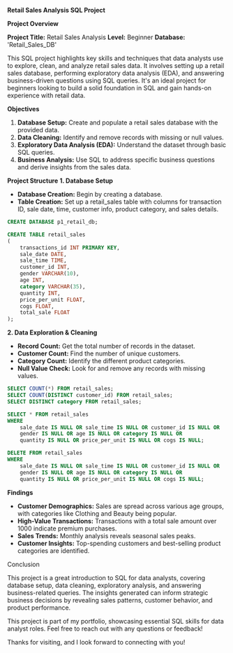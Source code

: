 **Retail Sales Analysis SQL Project**

**Project Overview**

**Project Title:** Retail Sales Analysis
**Level:** Beginner
**Database:** 'Retail_Sales_DB'

This SQL project highlights key skills and techniques that data analysts use to explore, clean, and analyze retail sales data. It involves setting up a retail sales database, performing exploratory data analysis (EDA), and answering business-driven questions using SQL queries. It's an ideal project for beginners looking to build a solid foundation in SQL and gain hands-on experience with retail data.

**Objectives**

1. **Database Setup:** Create and populate a retail sales database with the provided data.
2. **Data Cleaning:** Identify and remove records with missing or null values.
3. **Exploratory Data Analysis (EDA):** Understand the dataset through basic SQL queries.
4. **Business Analysis:** Use SQL to address specific business questions and derive insights from the sales data.

**Project Structure**
**1. Database Setup**

- **Database Creation:** Begin by creating a database.
- **Table Creation:** Set up a retail_sales table with columns for transaction ID, sale date, time, customer info, product category, and sales details.


```sql
CREATE DATABASE p1_retail_db;

CREATE TABLE retail_sales
(
    transactions_id INT PRIMARY KEY,
    sale_date DATE,	
    sale_time TIME,
    customer_id INT,	
    gender VARCHAR(10),
    age INT,
    category VARCHAR(35),
    quantity INT,
    price_per_unit FLOAT,	
    cogs FLOAT,
    total_sale FLOAT
);
```

**2. Data Exploration & Cleaning**

- **Record Count:** Get the total number of records in the dataset.
- **Customer Count:** Find the number of unique customers.
- **Category Count:** Identify the different product categories.
- **Null Value Check:** Look for and remove any records with missing values.


```sql
SELECT COUNT(*) FROM retail_sales;
SELECT COUNT(DISTINCT customer_id) FROM retail_sales;
SELECT DISTINCT category FROM retail_sales;

SELECT * FROM retail_sales
WHERE 
    sale_date IS NULL OR sale_time IS NULL OR customer_id IS NULL OR 
    gender IS NULL OR age IS NULL OR category IS NULL OR 
    quantity IS NULL OR price_per_unit IS NULL OR cogs IS NULL;

DELETE FROM retail_sales
WHERE 
    sale_date IS NULL OR sale_time IS NULL OR customer_id IS NULL OR 
    gender IS NULL OR age IS NULL OR category IS NULL OR 
    quantity IS NULL OR price_per_unit IS NULL OR cogs IS NULL;
```

**Findings**

- **Customer Demographics:** Sales are spread across various age groups, with categories like Clothing and Beauty being popular.
- **High-Value Transactions:** Transactions with a total sale amount over 1000 indicate premium purchases.
- **Sales Trends:** Monthly analysis reveals seasonal sales peaks.
- **Customer Insights:** Top-spending customers and best-selling product categories are identified.

Conclusion

This project is a great introduction to SQL for data analysts, covering database setup, data cleaning, exploratory analysis, and answering business-related queries. The insights generated can inform strategic business decisions by revealing sales patterns, customer behavior, and product performance.

This project is part of my portfolio, showcasing essential SQL skills for data analyst roles. Feel free to reach out with any questions or feedback!

Thanks for visiting, and I look forward to connecting with you!
